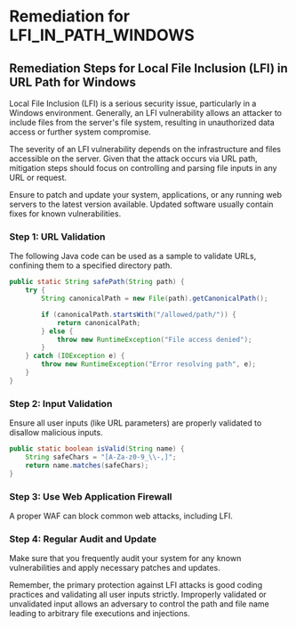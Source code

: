 # Remediation for LFI_IN_PATH_WINDOWS

## Remediation Steps for Local File Inclusion (LFI) in URL Path for Windows

Local File Inclusion (LFI) is a serious security issue, particularly in a Windows environment. Generally, an LFI vulnerability allows an attacker to include files from the server's file system, resulting in unauthorized data access or further system compromise.

The severity of an LFI vulnerability depends on the infrastructure and files accessible on the server. Given that the attack occurs via URL path, mitigation steps should focus on controlling and parsing file inputs in any URL or request. 

Ensure to patch and update your system, applications, or any running web servers to the latest version available. Updated software usually contain fixes for known vulnerabilities.

### Step 1: URL Validation
The following Java code can be used as a sample to validate URLs, confining them to a specified directory path.

```java
public static String safePath(String path) {
    try {
        String canonicalPath = new File(path).getCanonicalPath();

        if (canonicalPath.startsWith("/allowed/path/")) {
            return canonicalPath;
        } else {
            throw new RuntimeException("File access denied");
        }
    } catch (IOException e) {
        throw new RuntimeException("Error resolving path", e);
    }
}
```
### Step 2: Input Validation 
Ensure all user inputs (like URL parameters) are properly validated to disallow malicious inputs. 

```java
public static boolean isValid(String name) {
    String safeChars = "[A-Za-z0-9_\\-,]";
    return name.matches(safeChars);
}
```

### Step 3: Use Web Application Firewall 
A proper WAF can block common web attacks, including LFI. 

### Step 4: Regular Audit and Update
Make sure that you frequently audit your system for any known vulnerabilities and apply necessary patches and updates.

Remember, the primary protection against LFI attacks is good coding practices and validating all user inputs strictly. Improperly validated or unvalidated input allows an adversary to control the path and file name leading to arbitrary file executions and injections.